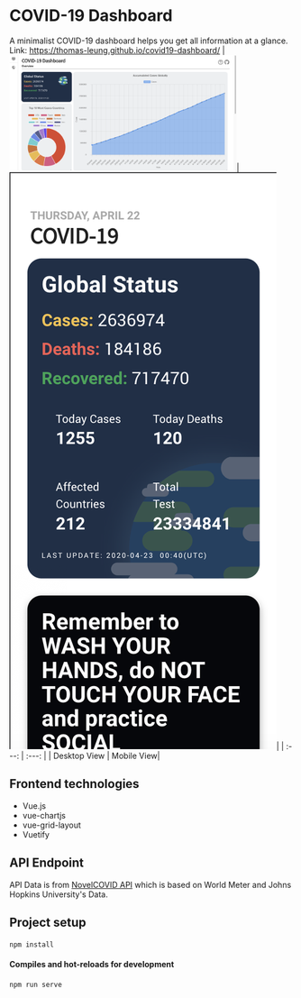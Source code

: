 # COVID-19 Dashboard
A minimalist COVID-19 dashboard helps you get all information at a glance. <br>
Link: https://thomas-leung.github.io/covid19-dashboard/
|<img src="./screenshots/desktop.png" width="80%"/>|<img src="./screenshots/mobile.png"/>|
| :---: | :---: |
| Desktop View | Mobile View|

## Frontend technologies
- Vue.js
- vue-chartjs
- vue-grid-layout
- Vuetify

## API Endpoint
API Data is from [NovelCOVID API](https://github.com/NovelCOVID/API) which is based on World Meter and Johns Hopkins University's Data.
## Project setup
```
npm install
```

#### Compiles and hot-reloads for development
```
npm run serve
```
